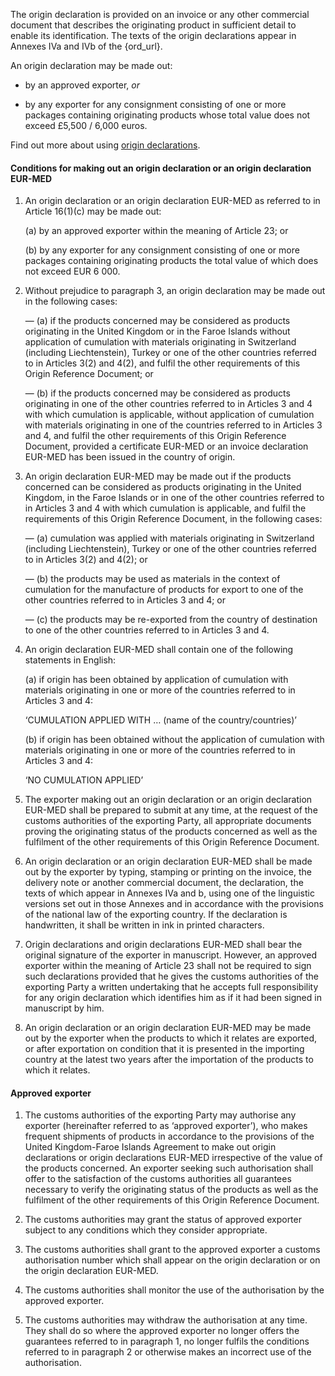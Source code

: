 The origin declaration is provided on an invoice or any other commercial document that describes the originating product in sufficient detail to enable its identification. The texts of the origin declarations appear in Annexes IVa and IVb of the {ord_url}.

An origin declaration may be made out:

- by an approved exporter, _or_

- by any exporter for any consignment consisting of one or more packages containing originating products whose total value does not exceed £5,500 / 6,000 euros.

Find out more about using [origin declarations](https://www.gov.uk/guidance/get-proof-of-origin-for-your-goods#origin-declaration).

#### Conditions for making out an origin declaration or an origin declaration EUR-MED

1. An origin declaration or an origin declaration EUR-MED as referred to in Article 16(1)(c) may be made out:

    (a) by an approved exporter within the meaning of Article 23; or

    (b) by any exporter for any consignment consisting of one or more packages containing originating products the total value of which does not exceed EUR 6 000.

2. Without prejudice to paragraph 3, an origin declaration may be made out in the following cases:

    — (a) if the products concerned may be considered as products originating in the United Kingdom or in the Faroe Islands without application of cumulation with materials originating in Switzerland (including Liechtenstein), Turkey or one of the other countries referred to in Articles 3(2) and 4(2), and fulfil the other requirements of this Origin Reference Document; or

    — (b) if the products concerned may be considered as products originating in one of the other countries referred to in Articles 3 and 4 with which cumulation is applicable, without application of cumulation with materials originating in one of the countries referred to in Articles 3 and 4, and fulfil the other requirements of this Origin Reference Document, provided a certificate EUR-MED or an invoice declaration EUR-MED has been issued in the country of origin.

3. An origin declaration EUR-MED may be made out if the products concerned can be considered as products originating in the United Kingdom, in the Faroe Islands or in one of the other countries referred to in Articles 3 and 4 with which cumulation is applicable,  and fulfil the requirements of this Origin Reference Document, in the following cases:

    — (a) cumulation was applied with materials originating in Switzerland (including Liechtenstein), Turkey or one of the other countries referred to in Articles 3(2) and 4(2); or

    — (b) the products may be used as materials in the context of cumulation for the manufacture of products for export to one of the other countries referred to in Articles 3 and 4; or

    — (c) the products may be re-exported from the country of destination to one of the other countries referred to in Articles 3 and 4.

4. An origin declaration EUR-MED shall contain one of the following statements in English:

    (a) if origin has been obtained by application of cumulation with materials originating in one or more of the countries referred to in Articles 3 and 4:

    ‘CUMULATION APPLIED WITH …  (name of the country/countries)’

    (b) if origin has been obtained without the application of cumulation with materials originating in one or more of the countries referred to in Articles 3 and 4:

    ‘NO CUMULATION APPLIED’

5. The exporter making out an origin declaration or an origin declaration EUR-MED shall be prepared to submit at any time, at the request of the customs authorities of the exporting Party, all appropriate documents proving the originating status of the products concerned as well as the fulfilment of the other requirements of this Origin Reference Document.

6. An origin declaration or an origin declaration EUR-MED shall be made out by the exporter by typing, stamping or printing on the invoice, the delivery note or another commercial document, the declaration, the texts of which appear in Annexes IVa and b, using one of the linguistic versions set out in those Annexes and in accordance with the provisions of the national law of the exporting country. If the declaration is handwritten, it shall be written in ink in printed characters.

7. Origin declarations and origin declarations EUR-MED shall bear the original signature of the exporter in manuscript. However, an approved exporter within the meaning of Article 23 shall not be required to sign such declarations provided that he gives the customs authorities of the exporting Party a written undertaking that he accepts full responsibility for any origin declaration which identifies him as if it had been signed in manuscript by him.

8. An origin declaration or an origin declaration EUR-MED may be made out by the exporter when the products to which it relates are exported, or after exportation on condition that it is presented in the importing country at the latest two years after the importation of the products to which it relates.

#### Approved exporter

1. The customs authorities of the exporting Party may authorise any exporter (hereinafter referred to as ‘approved exporter’), who makes frequent shipments of products in accordance to the provisions of the United Kingdom-Faroe Islands Agreement to make out origin declarations or origin declarations EUR-MED irrespective of the value of the products concerned. An exporter seeking such authorisation shall offer to the satisfaction of the customs authorities all guarantees necessary to verify the originating status of the products as well as the fulfilment of the other requirements of this Origin Reference Document.

2. The customs authorities may grant the status of approved exporter subject to any conditions which they consider appropriate.

3. The customs authorities shall grant to the approved exporter a customs authorisation number which shall appear on the origin declaration or on the origin declaration EUR-MED.

4. The customs authorities shall monitor the use of the authorisation by the approved exporter.

5. The customs authorities may withdraw the authorisation at any time. They shall do so where the approved exporter no longer offers the guarantees referred to in paragraph 1, no longer fulfils the conditions referred to in paragraph 2 or otherwise makes an incorrect use of the authorisation.
